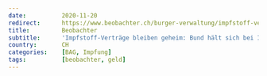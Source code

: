 ```yaml
---
date:          2020-11-20
redirect:      https://www.beobachter.ch/burger-verwaltung/impfstoff-vertrage-bleiben-geheim-bund-halt-sich-bei-impfdeals-bedeckt
title:         Beobachter
subtitle:      'Impfstoff-Verträge bleiben geheim: Bund hält sich bei Impfdeals bedeckt'
country:       CH
categories:    [BAG, Impfung]
tags:          [beobachter, geld]
---
```

